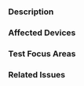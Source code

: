 <!--

Submitting a Pull Request

- Please fill out all sections of this form. You can delete the helpful comments.
- Pull Requests without clear information will take longer and may even be rejected.
- We get a high volume of submissions so please be patient during review.

-->

### Description

<!--

Clearly describe the submitted changes with lots of details. Include images where helpful. Initial reviewers may not be familiar with the subject, so be as thorough as possible. You can use MarkDown syntax to improve readability with bullet lists, code blocks, and so on. PREVIEW and fix up formatting before submitting.

-->

### Affected Devices

<!-- List which Cellink devices targeted by change, and which devices will need tests with this change. Can also specify no device for e.g. (documentation change) -->

### Test Focus Areas

<!-- List systems which will need to be verified on each affected device. If possible include a test procedure (e.g. G codes to run with expected output)  -->

### Related Issues

<!-- Jira ticket number to track PR in ticket automatically. Link is generated if ticket code is valid (e.g. EX-103) -->

